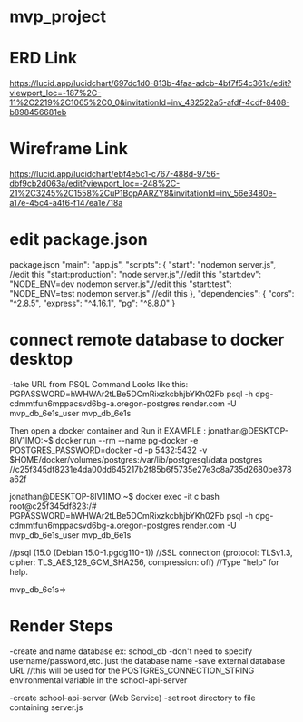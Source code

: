 # mvp_project


# ERD Link

https://lucid.app/lucidchart/697dc1d0-813b-4faa-adcb-4bf7f54c361c/edit?viewport_loc=-187%2C-11%2C2219%2C1065%2C0_0&invitationId=inv_432522a5-afdf-4cdf-8408-b898456681eb

# Wireframe Link

https://lucid.app/lucidchart/ebf4e5c1-c767-488d-9756-dbf9cb2d063a/edit?viewport_loc=-248%2C-21%2C3245%2C1558%2CuP1BopAARZY8&invitationId=inv_56e3480e-a17e-45c4-a4f6-f147ea1e718a

# edit package.json
package.json
    "main": "app.js",
    "scripts": {
        "start": "nodemon server.js", //edit this
        "start:production": "node server.js",//edit this
        "start:dev": "NODE_ENV=dev nodemon server.js",//edit this
        "start:test": "NODE_ENV=test nodemon server.js"  //edit this
    },
    "dependencies": {
        "cors": "^2.8.5",
        "express": "^4.16.1",
        "pg": "^8.8.0"
    }

# connect remote database to docker desktop
-take URL from PSQL Command
Looks like this:
    PGPASSWORD=hWHWAr2tLBe5DCmRixzkcbhjbYKh02Fb psql -h dpg-cdmmtfun6mppacsvd6bg-a.oregon-postgres.render.com -U mvp_db_6e1s_user mvp_db_6e1s

Then open a docker container and Run it
EXAMPLE : jonathan@DESKTOP-8IV1IMO:~$ docker run --rm --name pg-docker -e               POSTGRES_PASSWORD=docker -d -p 5432:5432 -v $HOME/docker/volumes/postgres:/var/lib/postgresql/data postgres
//c25f345df8231e4da00dd645217b2f85b6f5735e27e3c8a735d2680be378a62f

jonathan@DESKTOP-8IV1IMO:~$ docker exec -it c bash
root@c25f345df823:/# PGPASSWORD=hWHWAr2tLBe5DCmRixzkcbhjbYKh02Fb psql -h dpg-cdmmtfun6mppacsvd6bg-a.oregon-postgres.render.com -U mvp_db_6e1s_user mvp_db_6e1s

//psql (15.0 (Debian 15.0-1.pgdg110+1))
//SSL connection (protocol: TLSv1.3, cipher: TLS_AES_128_GCM_SHA256, compression: off)
//Type "help" for help.

mvp_db_6e1s=>

# Render Steps
-create and name database ex: school_db
-don't need to specify username/password,etc. just the database name
-save external database URL //this will be used for the POSTGRES_CONNECTION_STRING environmental variable in the school-api-server

-create school-api-server (Web Service)
-set root directory to file containing server.js